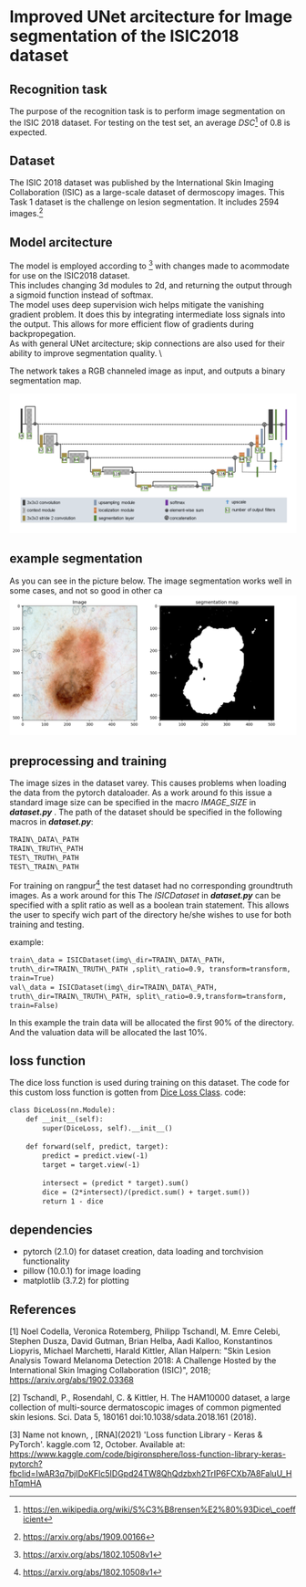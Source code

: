 # Improved UNet arcitecture for Image segmentation of the ISIC2018 dataset
## Recognition task
The purpose of the recognition task is to perform image segmentation on the ISIC 2018 dataset. 
For testing on the test set, an average *DSC*[^1] of 0.8 is expected.

[^1]: https://en.wikipedia.org/wiki/S%C3%B8rensen%E2%80%93Dice\_coefficient 
## Dataset
The ISIC 2018 dataset was published by the International Skin Imaging Collaboration (ISIC) as
a large-scale dataset of dermoscopy images. This Task 1 dataset is the challenge on lesion segmentation.
It includes 2594 images.[^2]

[^2]: https://arxiv.org/abs/1909.00166
## Model arcitecture
The model is employed according to [^3] with changes made to acommodate for use on the ISIC2018 dataset. \
This includes changing 3d modules to 2d, and returning the output through a sigmoid function instead of softmax. \
The model uses deep supervision wich helps mitigate the vanishing gradient problem. It does this by integrating
intermediate loss signals into the output. This allows for more efficient flow of gradients during backpropegation. \
As with general UNet arcitecture; skip connections are also used for their ability to improve segmentation quality. \

The network takes a RGB channeled image as input, and outputs a binary segmentation map.

[^3]: https://arxiv.org/abs/1802.10508v1

![model arcitecture](images/model_arcitecture.png)

## example segmentation
As you can see in the picture below. The image segmentation works well in some cases, and not so good in other ca
![example of image segmentation](images/segmentation_example.png)

## preprocessing and training
The image sizes in the dataset varey. This causes problems when loading the data from the pytorch dataloader.
As a work around fo this issue a standard image size can be specified in the macro *IMAGE_SIZE* in ***dataset.py*** .
The path of the dataset should be specified in the following macros in ***dataset.py***:
```
TRAIN\_DATA\_PATH
TRAIN\_TRUTH\_PATH
TEST\_TRUTH\_PATH
TEST\_TRAIN\_PATH
```

For training on rangpur[^3] the test dataset had no corresponding groundtruth images. 
As a work around for this The *ISICDataset* in ***dataset.py*** can be specified with a split ratio as well as a boolean train statement. 
This allows the user to specify wich part of the directory he/she wishes 
to use for both training and testing.

example:
```
train\_data = ISICDataset(img\_dir=TRAIN\_DATA\_PATH, truth\_dir=TRAIN\_TRUTH\_PATH ,split\_ratio=0.9, transform=transform, train=True)
val\_data = ISICDataset(img\_dir=TRAIN\_DATA\_PATH, truth\_dir=TRAIN\_TRUTH\_PATH, split\_ratio=0.9,transform=transform, train=False)
```

In this example the train data will be allocated the first 90% of the directory. 
And the valuation data will be allocated the last 10%.

## loss function
The dice loss function is used during training on this dataset. 
The code for this custom loss function is gotten from [Dice Loss Class](https://www.kaggle.com/code/bigironsphere/loss-function-library-keras-pytorch?fbclid=IwAR3q7bjIDoKFlc5IDGpd24TW8QhQdzbxh2TrIP6FCXb7A8FaluU_HhTqmHA).
code:
```
class DiceLoss(nn.Module):
    def __init__(self):
        super(DiceLoss, self).__init__()

    def forward(self, predict, target):
        predict = predict.view(-1)
        target = target.view(-1)

        intersect = (predict * target).sum()
        dice = (2*intersect)/(predict.sum() + target.sum())
        return 1 - dice
```

## dependencies
* pytorch (2.1.0) for dataset creation, data loading and torchvision functionality
* pillow (10.0.1) for image loading
* matplotlib (3.7.2) for plotting

## References
[1] Noel Codella, Veronica Rotemberg, Philipp Tschandl, M. Emre Celebi, Stephen Dusza, David Gutman, Brian Helba, Aadi Kalloo, Konstantinos Liopyris, Michael Marchetti, Harald Kittler, Allan Halpern: "Skin Lesion Analysis Toward Melanoma Detection 2018: A Challenge Hosted by the International Skin Imaging Collaboration (ISIC)", 2018; https://arxiv.org/abs/1902.03368

[2] Tschandl, P., Rosendahl, C. & Kittler, H. The HAM10000 dataset, a large collection of multi-source dermatoscopic images of common pigmented skin lesions. Sci. Data 5, 180161 doi:10.1038/sdata.2018.161 (2018).

[3] Name not known, , \[RNA\](2021) 'Loss function Library - Keras & PyTorch'. kaggle.com
    12, October. Available at: https://www.kaggle.com/code/bigironsphere/loss-function-library-keras-pytorch?fbclid=IwAR3q7bjIDoKFlc5IDGpd24TW8QhQdzbxh2TrIP6FCXb7A8FaluU_HhTqmHA 
